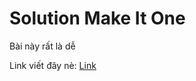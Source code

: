 # Solution Make It One

Bài này rất là dễ

Link viết đây nè: [Link](https://ihoctot.com/cach-viet-readme-mdhttps://ihoctot.com/cach-viet-readme-md)